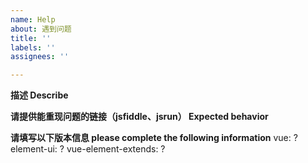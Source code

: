 ```yaml
---
name: Help
about: 遇到问题
title: ''
labels: ''
assignees: ''

---
```


**描述 Describe**


**请提供能重现问题的链接（jsfiddle、jsrun） Expected behavior**



**请填写以下版本信息 please complete the following information**
vue: ?
element-ui: ?
vue-element-extends: ?
